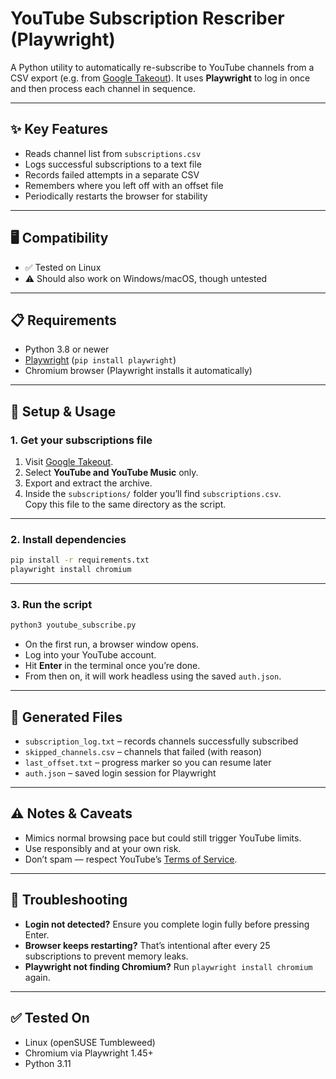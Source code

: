 # YouTube Subscription Rescriber (Playwright)

A Python utility to automatically re-subscribe to YouTube channels from a CSV export (e.g. from [Google Takeout](https://takeout.google.com/)). It uses **Playwright** to log in once and then process each channel in sequence.

---

## ✨ Key Features

- Reads channel list from `subscriptions.csv`
- Logs successful subscriptions to a text file
- Records failed attempts in a separate CSV
- Remembers where you left off with an offset file
- Periodically restarts the browser for stability

---

## 🖥️ Compatibility

- ✅ Tested on Linux  
- ⚠️ Should also work on Windows/macOS, though untested

---

## 📋 Requirements

- Python 3.8 or newer  
- [Playwright](https://playwright.dev/python/) (`pip install playwright`)  
- Chromium browser (Playwright installs it automatically)

---

## 🚀 Setup & Usage

### 1. Get your subscriptions file

1. Visit [Google Takeout](https://takeout.google.com/).  
2. Select **YouTube and YouTube Music** only.  
3. Export and extract the archive.  
4. Inside the `subscriptions/` folder you’ll find `subscriptions.csv`.  
   Copy this file to the same directory as the script.

---

### 2. Install dependencies

```bash
pip install -r requirements.txt
playwright install chromium
```

---

### 3. Run the script

```bash
python3 youtube_subscribe.py
```

- On the first run, a browser window opens.  
- Log into your YouTube account.  
- Hit **Enter** in the terminal once you’re done.  
- From then on, it will work headless using the saved `auth.json`.

---

## 📂 Generated Files

- `subscription_log.txt` – records channels successfully subscribed  
- `skipped_channels.csv` – channels that failed (with reason)  
- `last_offset.txt` – progress marker so you can resume later  
- `auth.json` – saved login session for Playwright  

---

## ⚠️ Notes & Caveats

- Mimics normal browsing pace but could still trigger YouTube limits.  
- Use responsibly and at your own risk.  
- Don’t spam — respect YouTube’s [Terms of Service](https://www.youtube.com/t/terms).  

---

## 🔧 Troubleshooting

- **Login not detected?** Ensure you complete login fully before pressing Enter.  
- **Browser keeps restarting?** That’s intentional after every 25 subscriptions to prevent memory leaks.  
- **Playwright not finding Chromium?** Run `playwright install chromium` again.

---

## ✅ Tested On

- Linux (openSUSE Tumbleweed)  
- Chromium via Playwright 1.45+  
- Python 3.11  

